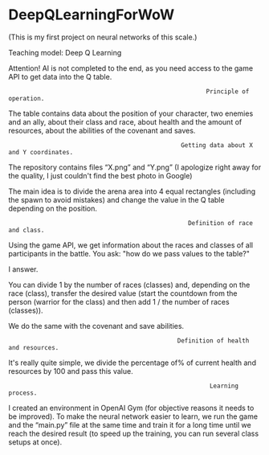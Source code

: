 # DeepQLearningForWoW
(This is my first project on neural networks of this scale.)

Teaching model: Deep Q Learning

Attention! AI is not completed to the end, as you need access to the game API to get data into the Q table.

                                                           Principle of operation.
                                                             
The table contains data about the position of your character, two enemies and an ally, about their class and race, about health and the amount of resources, about the abilities of the covenant and saves.

                                                    Getting data about X and Y coordinates.
                                                      
The repository contains files “X.png” and “Y.png” (I apologize right away for the quality, I just couldn't find the best photo in Google)

The main idea is to divide the arena area into 4 equal rectangles (including the spawn to avoid mistakes) and change the value in the Q table depending on the position.

                                                      Definition of race and class.
                                                        
Using the game API, we get information about the races and classes of all participants in the battle. You ask: "how do we pass values to the table?"

I answer.

You can divide 1 by the number of races (classes) and, depending on the race (class), transfer the desired value (start the countdown from the person (warrior for the class) and then add 1 / the number of races (classes)).

We do the same with the covenant and save abilities.

                                                   Definition of health and resources.
                                                     
It's really quite simple, we divide the percentage of% of current health and resources by 100 and pass this value.

                                                            Learning process.
                                                              
I created an environment in OpenAI Gym (for objective reasons it needs to be improved). To make the neural network easier to learn, we run the game and the “main.py” file at the same time and train it for a long time until we reach the desired result (to speed up the training, you can run several class setups at once).
